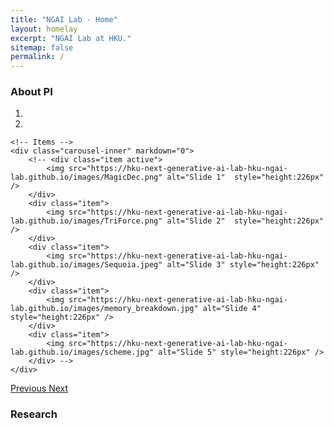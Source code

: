 ```yaml
---
title: "NGAI Lab - Home"
layout: homelay
excerpt: "NGAI Lab at HKU."
sitemap: false
permalink: /
---
```


### About PI
<!-- **Beidi Chen** is an Assistant Professor at Carnegie Mellon University and a Research Scientist at FAIR. Before that, she was a postdoctoral scholar at Stanford University. She received her Ph.D. from Rice University. 

Her research focuses on efficient AI; specifically, she designs and optimizes algorithms on current hardware to accelerate large machine learning systems. Her work has won best paper runner-up at ICML 2022 and she was selected as a Rising Star in EECS by MIT and UIUC. -->

<div markdown="0" id="carousel" class="carousel slide" data-ride="carousel" data-interval="4000" data-pause="hover" >
    <!-- Menu -->
    <ol class="carousel-indicators">
        <li data-target="#carousel" data-slide-to="0" class="active"></li>
        <li data-target="#carousel" data-slide-to="1"></li>
    </ol>

    <!-- Items -->
    <div class="carousel-inner" markdown="0">
        <!-- <div class="item active">
            <img src="https://hku-next-generative-ai-lab-hku-ngai-lab.github.io/images/MagicDec.png" alt="Slide 1"  style="height:226px" />
        </div>
        <div class="item">
            <img src="https://hku-next-generative-ai-lab-hku-ngai-lab.github.io/images/TriForce.png" alt="Slide 2"  style="height:226px" />
        </div>
        <div class="item">
            <img src="https://hku-next-generative-ai-lab-hku-ngai-lab.github.io/images/Sequoia.jpeg" alt="Slide 3" style="height:226px" />
        </div>
        <div class="item">
            <img src="https://hku-next-generative-ai-lab-hku-ngai-lab.github.io/images/memory_breakdown.jpg" alt="Slide 4" style="height:226px" />
        </div>
        <div class="item">
            <img src="https://hku-next-generative-ai-lab-hku-ngai-lab.github.io/images/scheme.jpg" alt="Slide 5" style="height:226px" />
        </div> -->
    </div>
  <a class="left carousel-control" href="#carousel" role="button" data-slide="prev">
    <span class="glyphicon glyphicon-chevron-left" aria-hidden="true"></span>
    <span class="sr-only">Previous</span>
  </a>
  <a class="right carousel-control" href="#carousel" role="button" data-slide="next">
    <span class="glyphicon glyphicon-chevron-right" aria-hidden="true"></span>
    <span class="sr-only">Next</span>
  </a>
</div>

### Research
<div>
  <!-- NGAI Lab’s research focuses on developing <em>efficient</em> and <em>scalable</em> AI algorithms and systems. Our key areas of focus include: -->
  <ul>
    <!-- <li style="margin-bottom: 10px;"><i class="fas fa-brain" style="color: #008000"></i> Long-context Multimodal Modeling and Generation</li>
    <li style="margin-bottom: 10px;"><i class="fas fa-cogs" style="color: #808000"></i> Next-Gen Model Architecture beyond Current Scaling Law</li>
    <li style="margin-bottom: 10px;"><i class="bi bi-robot"  style="color: #000080"></i> Foundation Model Understanding & Reasoning Enhancement</li>
    <li style="margin-bottom: 10px;"><i class="bi bi-globe-asia-australia" style="color: #6495ED"></i> Democratized AI with Efficient Algorithm, System, and Hardware</li> -->
  </ul>
</div>
<br>

<!-- 
<figure class="fourth">
  <img src="https://hku-next-generative-ai-lab-hku-ngai-lab.github.io/images/logopic/Logo_Leiden.jpg" style="width: 210px">
  <img src="https://hku-next-generative-ai-lab-hku-ngai-lab.github.io/images/logopic/Logo_Nanofront.jpg" style="width: 110px">
  <img src="https://hku-next-generative-ai-lab-hku-ngai-lab.github.io/images/logopic/Logo_NWO.jpg" style="width: 120px">
  <img src="https://hku-next-generative-ai-lab-hku-ngai-lab.github.io/images/logopic/Logo_ERC.jpg" style="width: 110px">
</figure> -->
